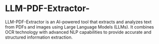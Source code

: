 # LLM-PDF-Extractor-
LLM-PDF-Extractor is an AI-powered tool that extracts and analyzes text from PDFs and images using Large Language Models (LLMs). It combines OCR technology with advanced NLP capabilities to provide accurate and structured information extraction.
